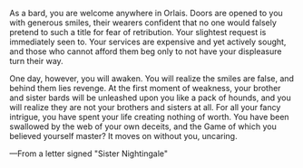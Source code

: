 As a bard, you are welcome anywhere in Orlais. Doors are opened to you with generous smiles, their wearers confident that no one would falsely pretend to such a title for fear of retribution. Your slightest request is immediately seen to. Your services are expensive and yet actively sought, and those who cannot afford them beg only to not have your displeasure turn their way.

One day, however, you will awaken. You will realize the smiles are false, and behind them lies revenge. At the first moment of weakness, your brother and sister bards will be unleashed upon you like a pack of hounds, and you will realize they are not your brothers and sisters at all. For all your fancy intrigue, you have spent your life creating nothing of worth. You have been swallowed by the web of your own deceits, and the Game of which you believed yourself master? It moves on without you, uncaring.

—From a letter signed "Sister Nightingale"
